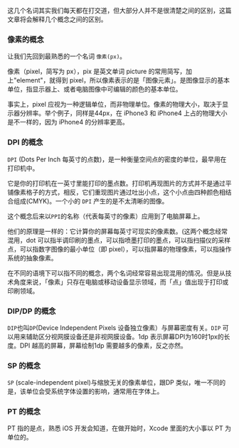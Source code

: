 这几个名词其实我们每天都在打交道，但大部分人并不是很清楚之间的区别，这篇文章将会解释几个概念之间的区别。

### 像素的概念

让我们先回到最熟悉的一个名词 `像素(px)`。

像素（pixel，简写为 px），pix 是英文单词 picture 的常用简写，加上"element"，就得到 pixel，所以像素表示的是「图像元素」。是图像显示的基本单位，指显示器上、或者电脑图像中可编辑的颜色的基本单位。

事实上，pixel 应视为一种逻辑单位，而非物理单位。像素的物理大小，取决于显示器分辨率。举个例子，同样是44px，在 iPhone3 和 iPhone4 上占的物理大小是不一样的，因为 iPhone4 的分辨率更高。


### DPI 的概念

`DPI` (Dots Per Inch 每英寸的点数)，是一种衡量空间点的密度的单位，最早用在打印机中。

它是你的打印机在一英寸里能打印的墨点数。打印机再现图片的方式并不是通过平铺像素格子的方式，相反，它们重现图片通过吐出小点，这个小点由四种颜色相结合组成(CMYK)。一个小的 `DPI` 产生的是不太清晰的图像。


这个概念后来以`PPI`的名称（代表每英寸的像素）应用到了电脑屏幕上。

他们的原理是一样的：它计算你的屏幕每英寸可现实的像素数。(这两个概念经常混用，dot 可以指半调印刷的墨点，可以指喷墨打印的墨点，可以指扫描仪的采样点，可以指数字图像的最小单位（即 pixel），可以指屏幕的物理像素，可以指操作系统的抽象像素。

在不同的语境下可以指不同的概念，两个名词经常容易出现混用的情况。但是从技术角度来说，「像素」只存在电脑或移动设备显示领域，而「点」值出现于打印或印刷领域。

### DIP/DP 的概念

`DIP`也叫`DP`(Device Independent Pixels 设备独立像素）与屏幕密度有关。`DIP` 可以用来辅助区分视网膜设备还是非视网膜设备。1dp 表示屏幕DPI为160时1px的长度。DPI 越高的屏幕，屏幕绘制1dp 需要越多的像素，反之亦然。


### SP 的概念

`SP` (scale-independent pixel)与缩放无关的像素单位，跟DP 类似，唯一不同的是，该单位会受系统字体设置的影响，通常用在字体上。

### PT 的概念

PT 指的是点，熟悉 iOS 开发会知道，在做开始时，Xcode 里面的大小事以 PT 为单位的。